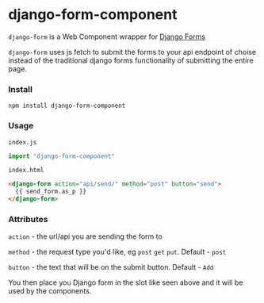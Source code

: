 # django-form-component

`django-form` is a Web Component wrapper for [Django Forms](https://docs.djangoproject.com/en/3.1/topics/forms/#the-template)

`django-form` uses js fetch to submit the forms to your api endpoint of choise instead of the traditional django forms functionality of submitting the entire page.

### Install

```
npm install django-form-component
```

### Usage

`index.js`

```js
import "django-form-component"
```

`index.html`

```html
<django-form action="api/send/" method="post" button="send">
  {{ send_form.as_p }}
</django-form>
```

### Attributes

`action` - the url/api you are sending the form to

`method` - the request type you'd like, eg `post` `get` `put`. Default - `post`

`button` - the text that will be on the submit button. Default - `Add`

You then place you Django form in the slot like seen above and it will be used by the components.
